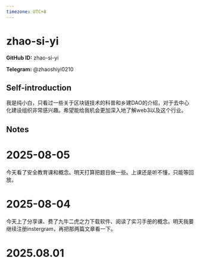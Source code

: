 ```yaml
---
timezone: UTC+8
---
```


# zhao-si-yi

**GitHub ID:** zhao-si-yi

**Telegram:** @zhaoshiyi0210

## Self-introduction

我是纯小白，只看过一些关于区块链技术的科普和乡建DAO的介绍，对于去中心化建设组织非常感兴趣。希望能给我机会更加深入地了解web3以及这个行业。

## Notes

<!-- Content_START -->
# 2025-08-05

今天看了安全教育课和概念。明天打算把题目做一些。上课还是听不懂，只能等回放。

# 2025-08-04

今天上了分享课、费了九牛二虎之力下载软件、阅读了实习手册的概念。明天我要继续注册instergram，再把那两篇文章看一下。


# 2025.08.01


<!-- Content_END -->
